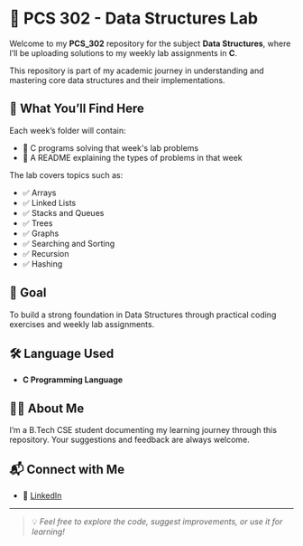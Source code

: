 # 📘 PCS 302 - Data Structures Lab

Welcome to my **PCS_302** repository for the subject **Data Structures**, where I’ll be uploading solutions to my weekly lab assignments in **C**.

This repository is part of my academic journey in understanding and mastering core data structures and their implementations.

## 🧠 What You’ll Find Here

Each week’s folder will contain:

- 📄 C programs solving that week's lab problems
- 📝 A README explaining the types of problems in that week

The lab covers topics such as:

- ✅ Arrays
- ✅ Linked Lists
- ✅ Stacks and Queues
- ✅ Trees
- ✅ Graphs
- ✅ Searching and Sorting
- ✅ Recursion
- ✅ Hashing

## 🚀 Goal

To build a strong foundation in Data Structures through practical coding exercises and weekly lab assignments.

## 🛠️ Language Used

- **C Programming Language**

## 👨‍💻 About Me

I’m a B.Tech CSE student documenting my learning journey through this repository. Your suggestions and feedback are always welcome.

## 📬 Connect with Me

- 🔗 [LinkedIn](https://www.linkedin.com/in/arin-ghanshala)

---
> 💡 *Feel free to explore the code, suggest improvements, or use it for learning!*
